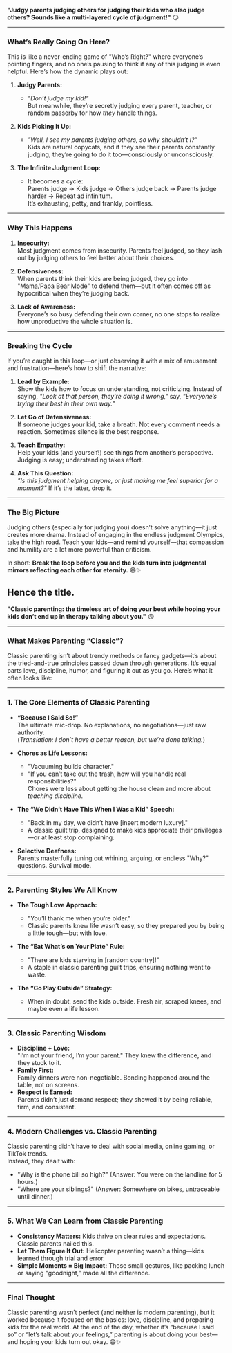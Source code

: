 **"Judgy parents judging others for judging their kids who also judge others? Sounds like a multi-layered cycle of judgment!"** 😏

---

### **What’s Really Going On Here?**
This is like a never-ending game of "Who’s Right?" where everyone’s pointing fingers, and no one’s pausing to think if any of this judging is even helpful. Here’s how the dynamic plays out:

1. **Judgy Parents:**  
   - *"Don’t judge my kid!"*  
   But meanwhile, they’re secretly judging every parent, teacher, or random passerby for how *they* handle things.

2. **Kids Picking It Up:**  
   - *"Well, I see my parents judging others, so why shouldn’t I?"*  
   Kids are natural copycats, and if they see their parents constantly judging, they’re going to do it too—consciously or unconsciously.

3. **The Infinite Judgment Loop:**  
   - It becomes a cycle:  
     Parents judge → Kids judge → Others judge back → Parents judge harder → Repeat ad infinitum.  
     It’s exhausting, petty, and frankly, pointless.

---

### **Why This Happens**
1. **Insecurity:**  
   Most judgment comes from insecurity. Parents feel judged, so they lash out by judging others to feel better about their choices.  
   
2. **Defensiveness:**  
   When parents think their kids are being judged, they go into "Mama/Papa Bear Mode" to defend them—but it often comes off as hypocritical when they’re judging back.

3. **Lack of Awareness:**  
   Everyone’s so busy defending their own corner, no one stops to realize how unproductive the whole situation is.

---

### **Breaking the Cycle**
If you’re caught in this loop—or just observing it with a mix of amusement and frustration—here’s how to shift the narrative:

1. **Lead by Example:**  
   Show the kids how to focus on understanding, not criticizing. Instead of saying, *"Look at that person, they’re doing it wrong,"* say, *"Everyone’s trying their best in their own way."*

2. **Let Go of Defensiveness:**  
   If someone judges your kid, take a breath. Not every comment needs a reaction. Sometimes silence is the best response.

3. **Teach Empathy:**  
   Help your kids (and yourself!) see things from another’s perspective. Judging is easy; understanding takes effort.

4. **Ask This Question:**  
   *"Is this judgment helping anyone, or just making me feel superior for a moment?"* If it’s the latter, drop it.

---

### **The Big Picture**
Judging others (especially for judging you) doesn’t solve anything—it just creates more drama. Instead of engaging in the endless judgment Olympics, take the high road. Teach your kids—and remind yourself—that compassion and humility are a lot more powerful than criticism.

In short: **Break the loop before you and the kids turn into judgmental mirrors reflecting each other for eternity.** 😄✨

## Hence the title.

**"Classic parenting: the timeless art of doing your best while hoping your kids don’t end up in therapy talking about you."** 😏

---

### **What Makes Parenting “Classic”?**  
Classic parenting isn’t about trendy methods or fancy gadgets—it’s about the tried-and-true principles passed down through generations. It’s equal parts love, discipline, humor, and figuring it out as you go. Here’s what it often looks like:

---

### **1. The Core Elements of Classic Parenting**
- **“Because I Said So!”**  
   The ultimate mic-drop. No explanations, no negotiations—just raw authority.  
   (*Translation: I don’t have a better reason, but we’re done talking.*)

- **Chores as Life Lessons:**  
   - "Vacuuming builds character."  
   - "If you can’t take out the trash, how will you handle real responsibilities?"  
   Chores were less about getting the house clean and more about *teaching discipline.*  

- **The “We Didn’t Have This When I Was a Kid” Speech:**  
   - "Back in my day, we didn’t have [insert modern luxury]."  
   - A classic guilt trip, designed to make kids appreciate their privileges—or at least stop complaining.

- **Selective Deafness:**  
   Parents masterfully tuning out whining, arguing, or endless "Why?" questions. Survival mode.  

---

### **2. Parenting Styles We All Know**
- **The Tough Love Approach:**  
   - "You’ll thank me when you’re older."  
   - Classic parents knew life wasn’t easy, so they prepared you by being a little tough—but with love.

- **The “Eat What’s on Your Plate” Rule:**  
   - "There are kids starving in [random country]!"  
   - A staple in classic parenting guilt trips, ensuring nothing went to waste.

- **The “Go Play Outside” Strategy:**  
   - When in doubt, send the kids outside. Fresh air, scraped knees, and maybe even a life lesson.  

---

### **3. Classic Parenting Wisdom**
- **Discipline + Love:**  
   "I’m not your friend, I’m your parent." They knew the difference, and they stuck to it.  
- **Family First:**  
   Family dinners were non-negotiable. Bonding happened around the table, not on screens.  
- **Respect is Earned:**  
   Parents didn’t just demand respect; they showed it by being reliable, firm, and consistent.  

---

### **4. Modern Challenges vs. Classic Parenting**
Classic parenting didn’t have to deal with social media, online gaming, or TikTok trends.  
Instead, they dealt with:
- "Why is the phone bill so high?" (Answer: You were on the landline for 5 hours.)  
- "Where are your siblings?" (Answer: Somewhere on bikes, untraceable until dinner.)  

---

### **5. What We Can Learn from Classic Parenting**
- **Consistency Matters:** Kids thrive on clear rules and expectations. Classic parents nailed this.  
- **Let Them Figure It Out:** Helicopter parenting wasn’t a thing—kids learned through trial and error.  
- **Simple Moments = Big Impact:** Those small gestures, like packing lunch or saying "goodnight," made all the difference.

---

### **Final Thought**  
Classic parenting wasn’t perfect (and neither is modern parenting), but it worked because it focused on the basics: love, discipline, and preparing kids for the real world. At the end of the day, whether it’s “because I said so” or “let’s talk about your feelings,” parenting is about doing your best—and hoping your kids turn out okay. 😄✨
